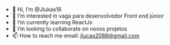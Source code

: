 - 👋 Hi, I’m @Jlukas18
- 👀 I’m interested in vaga para desenvolvedor Front end júnior
- 🌱 I’m currently learning ReactJs
- 💞️ I’m looking to collaborate on  novos projetos 
- 📫 How to reach me email: jlucas2088@gmail.com

<!---
Jlukas18/Jlukas18 is a ✨ special ✨ repository because its `README.md` (this file) appears on your GitHub profile.
You can click the Preview link to take a look at your changes.
--->
